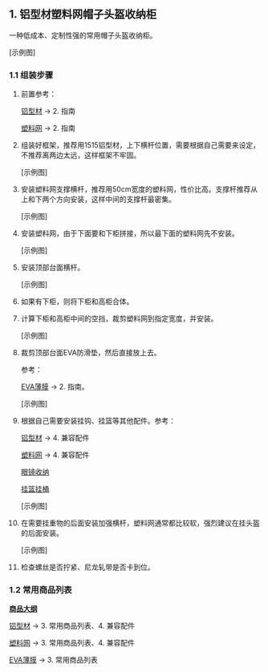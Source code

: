 ## 1. 铝型材塑料网帽子头盔收纳柜

一种低成本、定制性强的常用帽子头盔收纳柜。

[示例图]

### 1.1 组装步骤

1. 前置参考：

	[铝型材](https://gitee.com/kukela/diy-furniture/tree/master/doc/DesignGuide/铝型材.md) -> 2. 指南

	[塑料网](https://gitee.com/kukela/diy-furniture/tree/master/doc/DesignGuide/塑料网.md) -> 2. 指南

2. 组装好框架，推荐用1515铝型材，上下横杆位置，需要根据自己需要来设定，不推荐离两边太远，这样框架不牢固。

	[示例图]

3. 安装塑料网支撑横杆，推荐用50cm宽度的塑料网，性价比高。支撑杆推荐从上和下两个方向安装，这样中间的支撑杆最密集。

	[示例图]

4. 安装塑料网，由于下面要和下柜拼接，所以最下面的塑料网先不安装。
	
	[示例图]

5. 安装顶部台面横杆。

	[示例图]

6. 如果有下柜，则将下柜和高柜合体。

7. 计算下柜和高柜中间的空挡，裁剪塑料网到指定宽度，并安装。

	[示例图]

8. 裁剪顶部台面EVA防滑垫，然后直接放上去。

	参考：

	[EVA薄膜](https://gitee.com/kukela/diy-furniture/tree/master/doc/DesignGuide/EVA薄膜.md) -> 2. 指南。

	[示例图]

9.  根据自己需要安装挂钩、挂篮等其他配件。参考：

	[铝型材](https://gitee.com/kukela/diy-furniture/tree/master/doc/DesignGuide/铝型材.md) -> 4. 兼容配件

	[塑料网](https://gitee.com/kukela/diy-furniture/tree/master/doc/DesignGuide/塑料网.md) -> 4. 兼容配件

	[眼镜收纳](https://gitee.com/kukela/diy-furniture/tree/master/doc/DesignGuide/眼镜收纳.md)

	[挂篮挂桶](https://gitee.com/kukela/diy-furniture/tree/master/doc/DesignGuide/挂篮挂桶.md)

	[示例图]

10. 在需要挂重物的后面安装加强横杆，塑料网通常都比较软，强烈建议在挂头盔的后面安装。
	
	[示例图]

11. 检查螺丝是否拧紧、尼龙轧带是否卡到位。

### 1.2 常用商品列表

**[商品大纲](https://gitee.com/kukela/diy-furniture/tree/master/doc/商品大纲.md)**

[铝型材](https://gitee.com/kukela/diy-furniture/tree/master/doc/DesignGuide/铝型材.md) -> 3. 常用商品列表、4. 兼容配件

[塑料网](https://gitee.com/kukela/diy-furniture/tree/master/doc/DesignGuide/塑料网.md) -> 3. 常用商品列表、4. 兼容配件

[EVA薄膜](https://gitee.com/kukela/diy-furniture/tree/master/doc/DesignGuide/EVA薄膜.md) -> 3. 常用商品列表